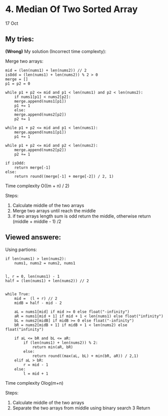 # 4. Median Of Two Sorted Array

17 Oct

## My tries:

**(Wrong)** My solution (Incorrect time complexty):

Merge two arrays:

    mid = (len(nums1) + len(nums2)) // 2
    isOdd = (len(nums1) + len(nums2)) % 2 > 0
    merge = []
    p1 = p2 = 0

    while p1 + p2 <= mid and p1 < len(nums1) and p2 < len(nums2):
        if nums1[p1] < nums2[p2]:
        merge.append(nums1[p1])
        p1 += 1
        else:
        merge.append(nums2[p2])
        p2 += 1

    while p1 + p2 <= mid and p1 < len(nums1):
        merge.append(nums1[p1])
        p1 += 1

    while p1 + p2 <= mid and p2 < len(nums2):
        merge.append(nums2[p2])
        p2 += 1

    if isOdd:
        return merge[-1]
    else:
        return round((merge[-1] + merge[-2]) / 2, 1)
    
Time complexity O((m + n) / 2)

Steps:

1. Calculate middle of the two arrays
2. Merge two arrays until reach the middle
3. if two arrays length sum is odd return the middle, otherwise return (middle + middle - 1) /2

## Viewed answere:

Using partions:

    if len(nums1) > len(nums2):
        nums1, nums2 = nums2, nums1


    l, r = 0, len(nums1) - 1
    half = (len(nums1) + len(nums2)) // 2


    while True:
        mid =  (l + r) // 2
        midB = half - mid - 2

        aL = nums1[mid] if mid >= 0 else float("-infinity")
        aR = nums1[mid + 1] if mid + 1 < len(nums1) else float("infinity")
        bL = nums2[midB] if midB >= 0 else float("-infinity")
        bR = nums2[midB + 1] if midB + 1 < len(nums2) else float("infinity")

        if aL <= bR and bL <= aR:
            if (len(nums1) + len(nums2)) % 2:
                return min(aR, bR)
            else:
                return round((max(aL, bL) + min(bR, aR)) / 2,1)
        elif aL > bR:
            r = mid - 1
        else:
            l = mid + 1
            
Time complexity Olog(m+n)

Steps:

1. Calculate middle of the two arrays
2. Separate the two arrays from middle using binary search
3 Return 
